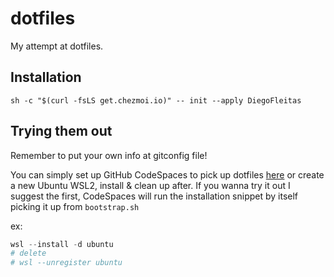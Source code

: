 # dotfiles

My attempt at dotfiles.

## Installation

`sh -c "$(curl -fsLS get.chezmoi.io)" -- init --apply DiegoFleitas`

## Trying them out

Remember to put your own info at gitconfig file!

You can simply set up GitHub CodeSpaces to pick up dotfiles [here](https://github.com/settings/codespaces)
or create a new Ubuntu WSL2, install & clean up after. 
If you wanna try it out I suggest the first, CodeSpaces will run the installation snippet by itself picking it up from `bootstrap.sh`

ex:

```powershell
wsl --install -d ubuntu
# delete
# wsl --unregister ubuntu
```

